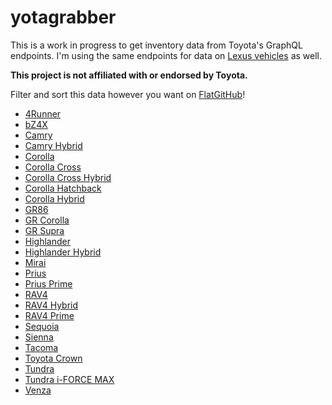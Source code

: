 # yotagrabber

This is a work in progress to get inventory data from Toyota's GraphQL endpoints.
I'm using the same endpoints for data on [Lexus vehicles](https://github.com/major/lexgrabber) as well.

**This project is not affiliated with or endorsed by Toyota.**

Filter and sort this data however you want on [FlatGitHub](https://githubnext.com/projects/flat-data)!

* [4Runner](https://flatgithub.com/major/yotagrabber?filename=output%2F4runner.csv)
* [bZ4X](https://flatgithub.com/major/yotagrabber?filename=output%2Fbz4x.csv)
* [Camry](https://flatgithub.com/major/yotagrabber?filename=output%2Fcamry.csv)
* [Camry Hybrid](https://flatgithub.com/major/yotagrabber?filename=output%2Fcamryhybrid.csv)
* [Corolla](https://flatgithub.com/major/yotagrabber?filename=output%2Fcorolla.csv)
* [Corolla Cross](https://flatgithub.com/major/yotagrabber?filename=output%2Fcorollacross.csv)
* [Corolla Cross Hybrid](https://flatgithub.com/major/yotagrabber?filename=output%2Fcorollacrosshybrid.csv)
* [Corolla Hatchback](https://flatgithub.com/major/yotagrabber?filename=output%2Fcorollahatchback.csv)
* [Corolla Hybrid](https://flatgithub.com/major/yotagrabber?filename=output%2Fcorollahybrid.csv)
* [GR86](https://flatgithub.com/major/yotagrabber?filename=output%2F86.csv)
* [GR Corolla](https://flatgithub.com/major/yotagrabber?filename=output%2Fgrcorolla.csv)
* [GR Supra](https://flatgithub.com/major/yotagrabber?filename=output%2Fsupra.csv)
* [Highlander](https://flatgithub.com/major/yotagrabber?filename=output%2Fhighlander.csv)
* [Highlander Hybrid](https://flatgithub.com/major/yotagrabber?filename=output%2Fhighlanderhybrid.csv)
* [Mirai](https://flatgithub.com/major/yotagrabber?filename=output%2Fmirai.csv)
* [Prius](https://flatgithub.com/major/yotagrabber?filename=output%2Fprius.csv)
* [Prius Prime](https://flatgithub.com/major/yotagrabber?filename=output%2Fpriusprime.csv)
* [RAV4](https://flatgithub.com/major/yotagrabber?filename=output%2Frav4.csv)
* [RAV4 Hybrid](https://flatgithub.com/major/yotagrabber?filename=output%2Frav4hybrid.csv)
* [RAV4 Prime](https://flatgithub.com/major/yotagrabber?filename=output%2Frav4prime.csv)
* [Sequoia](https://flatgithub.com/major/yotagrabber?filename=output%2Fsequoia.csv)
* [Sienna](https://flatgithub.com/major/yotagrabber?filename=output%2Fsienna.csv)
* [Tacoma](https://flatgithub.com/major/yotagrabber?filename=output%2Ftacoma.csv)
* [Toyota Crown](https://flatgithub.com/major/yotagrabber?filename=output%2Ftoyotacrown.csv)
* [Tundra](https://flatgithub.com/major/yotagrabber?filename=output%2Ftundra.csv)
* [Tundra i-FORCE MAX](https://flatgithub.com/major/yotagrabber?filename=output%2Ftundrahybrid.csv)
* [Venza](https://flatgithub.com/major/yotagrabber?filename=output%2Fvenza.csv)

